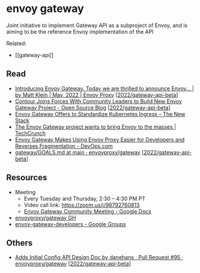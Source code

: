 # envoy gateway
Joint initiative to implement Gateway API as a subproject of Envoy, and is aiming to be the reference Envoy implementation of the API

Related:
- [[gateway-api]]
## Read
- [Introducing Envoy Gateway. Today we are thrilled to announce Envoy… | by Matt Klein | May, 2022 | Envoy Proxy](https://blog.envoyproxy.io/introducing-envoy-gateway-ad385cc59532) [[2022/gateway-api-beta]]
- [Contour Joins Forces With Community Leaders to Build New Envoy Gateway Project - Open Source Blog](https://blogs.vmware.com/opensource/2022/05/16/contour-and-community-build-new-envoy-gateway/) [[2022/gateway-api-beta]]
- [Envoy Gateway Offers to Standardize Kubernetes Ingress – The New Stack](https://thenewstack.io/envoy-gateway-offers-to-standardize-kubernetes-ingress/)
- [The Envoy Gateway project wants to bring Envoy to the masses | TechCrunch](https://techcrunch.com/2022/05/16/the-envoy-gateway-project-wants-to-bring-envoy-to-the-masses/?guccounter=1&guce_referrer=aHR0cHM6Ly93d3cuZ29vZ2xlLmNvbS8&guce_referrer_sig=AQAAALGOcpqdoaLysKplkzU8Df2T0IcES8xfdlrBMgoc80fNIUAR11Fe5MT0v34hRm98FbFL9IA2A9pxm9jPvQqw-fqI9IvAIpTqzFBJRUIQL9zuTe0LO4-vEYexHf2bXFysYqpCwsNR3FgvoyuOePEKL-ml6slIDetpsqFvoaEXUbB4)
- [Envoy Gateway Makes Using Envoy Proxy Easier for Developers and Reverses Fragmentation - DevOps.com](https://devops.com/envoy-gateway-makes-using-envoy-proxy-easier-for-developers-and-reverses-fragmentation/)
- [gateway/GOALS.md at main · envoyproxy/gateway](https://github.com/envoyproxy/gateway/blob/main/GOALS.md) [[2022/gateway-api-beta]]

## Resources
- Meeting
  - Every Tuesday and Thursday, 2:30 – 4:30 PM PT
  - Video call link: https://zoom.us/j/98792760813
  - [Envoy Gateway Community Meeting - Google Docs](https://docs.google.com/document/d/1leqwsHX8N-XxNEyTflYjRur462ukFxd19Rnk3Uzy55I/edit#heading=h.cyki8rsts10w)
- [envoyproxy/gateway GH](https://github.com/envoyproxy/gateway)
- [envoy-gateway-developers - Google Groups](https://groups.google.com/g/envoy-gateway-developers)

## Others
- [Adds Initial Config API Design Doc by danehans · Pull Request #95 · envoyproxy/gateway](https://github.com/envoyproxy/gateway/pull/95?w=1) [[2022/gateway-api-beta]]

[//begin]: # "Autogenerated link references for markdown compatibility"
[contour]: contour.md "contour"
[2022/gateway-api-beta]: ../scrapbook/2022/gateway-api-beta.md "gateway-api beta"
[//end]: # "Autogenerated link references"